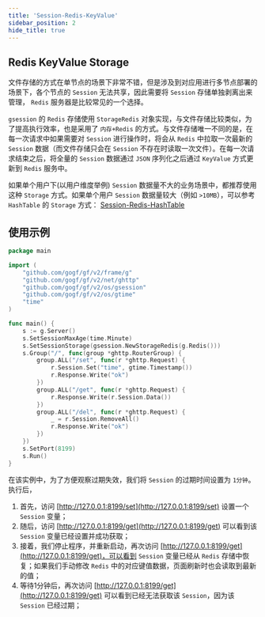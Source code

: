 ```yaml
---
title: 'Session-Redis-KeyValue'
sidebar_position: 2
hide_title: true
---
```


## Redis KeyValue Storage

文件存储的方式在单节点的场景下非常不错，但是涉及到对应用进行多节点部署的场景下，各个节点的 `Session` 无法共享，因此需要将 `Session` 存储单独剥离出来管理， `Redis` 服务器是比较常见的一个选择。

`gsession` 的 `Redis` 存储使用 `StorageRedis` 对象实现，与文件存储比较类似，为了提高执行效率，也是采用了 `内存+Redis` 的方式。与文件存储唯一不同的是，在每一次请求中如果需要对 `Session` 进行操作时，将会从 `Redis` 中拉取一次最新的 `Session` 数据（而文件存储只会在 `Session` 不存在时读取一次文件）。在每一次请求结束之后，将全量的 `Session` 数据通过 `JSON` 序列化之后通过 `KeyValue` 方式更新到 `Redis` 服务中。

如果单个用户下(以用户维度举例) `Session` 数据量不大的业务场景中，都推荐使用这种 `Storage` 方式。如果单个用户 `Session` 数据量较大（例如 `>10MB`），可以参考 `HashTable` 的 `Storage` 方式： [Session-Redis-HashTable](output/goframe-v2.3-md/WEB服务开发/Session/Session-Redis-HashTable)

## 使用示例

```go
package main

import (
	"github.com/gogf/gf/v2/frame/g"
	"github.com/gogf/gf/v2/net/ghttp"
	"github.com/gogf/gf/v2/os/gsession"
	"github.com/gogf/gf/v2/os/gtime"
	"time"
)

func main() {
	s := g.Server()
	s.SetSessionMaxAge(time.Minute)
	s.SetSessionStorage(gsession.NewStorageRedis(g.Redis()))
	s.Group("/", func(group *ghttp.RouterGroup) {
		group.ALL("/set", func(r *ghttp.Request) {
			r.Session.Set("time", gtime.Timestamp())
			r.Response.Write("ok")
		})
		group.ALL("/get", func(r *ghttp.Request) {
			r.Response.Write(r.Session.Data())
		})
		group.ALL("/del", func(r *ghttp.Request) {
			_ = r.Session.RemoveAll()
			r.Response.Write("ok")
		})
	})
	s.SetPort(8199)
	s.Run()
}
```

在该实例中，为了方便观察过期失效，我们将 `Session` 的过期时间设置为 `1分钟`。执行后，

1. 首先，访问 [http://127.0.0.1:8199/set](http://127.0.0.1:8199/set) 设置一个 `Session` 变量；
2. 随后，访问 [http://127.0.0.1:8199/get](http://127.0.0.1:8199/get) 可以看到该 `Session` 变量已经设置并成功获取；
3. 接着，我们停止程序，并重新启动，再次访问 [http://127.0.0.1:8199/get](http://127.0.0.1:8199/get)，可以看到 `Session` 变量已经从 `Redis` 存储中恢复；如果我们手动修改 `Redis` 中的对应键值数据，页面刷新时也会读取到最新的值；
4. 等待1分钟后，再次访问 [http://127.0.0.1:8199/get](http://127.0.0.1:8199/get) 可以看到已经无法获取该 `Session`，因为该 `Session` 已经过期；